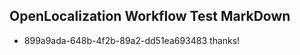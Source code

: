## OpenLocalization Workflow Test MarkDown
* 899a9ada-648b-4f2b-89a2-dd51ea693483 thanks!

<!--HONumber=Jul16_HO4-->


